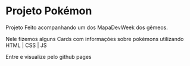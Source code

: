 # Projeto Pokémon

Projeto Feito acompanhando um dos MapaDevWeek dos gêmeos.

Nele fizemos alguns Cards com informações sobre pokémons utilizando HTML | CSS | JS

Entre e visualize pelo github pages 
